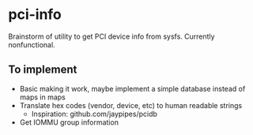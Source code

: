 # pci-info
Brainstorm of utility to get PCI device info from sysfs. Currently
nonfunctional.


## To implement
- Basic making it work, maybe implement a simple database instead of maps in
  maps
- Translate hex codes (vendor, device, etc) to human readable strings
  - Inspiration: github.com/jaypipes/pcidb
- Get IOMMU group information
